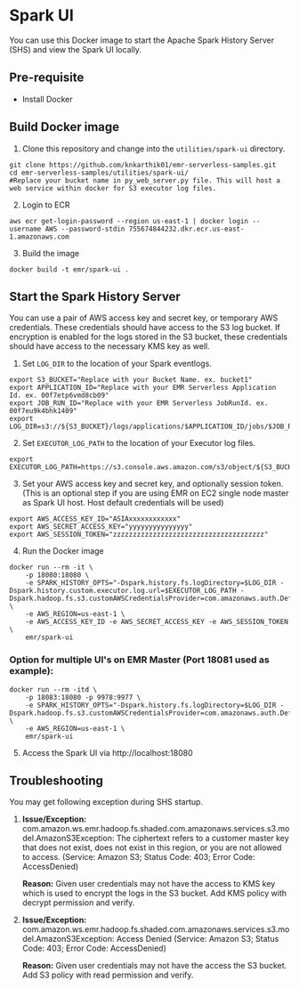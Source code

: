 # Spark UI

You can use this Docker image to start the Apache Spark History Server (SHS) and view the Spark UI locally.

## Pre-requisite

- Install Docker

## Build Docker image

1. Clone this repository and change into the `utilities/spark-ui` directory.
```shell
git clone https://github.com/knkarthik01/emr-serverless-samples.git
cd emr-serverless-samples/utilities/spark-ui/
#Replace your bucket name in py_web_server.py file. This will host a web service within docker for S3 executor log files.
```
2. Login to ECR
```shell
aws ecr get-login-password --region us-east-1 | docker login --username AWS --password-stdin 755674844232.dkr.ecr.us-east-1.amazonaws.com
```
3. Build the image
```shell
docker build -t emr/spark-ui .
```

## Start the Spark History Server

You can use a pair of AWS access key and secret key, or temporary AWS credentials. These credentials should have access to the S3 log bucket. If encryption is enabled for the logs stored in the S3 bucket, these credentials should have access to the necessary KMS key as well.

1. Set `LOG_DIR` to the location of your Spark eventlogs.

```shell
export S3_BUCKET="Replace with your Bucket Name. ex. bucket1"
export APPLICATION_ID="Replace with your EMR Serverless Application Id. ex. 00f7etp6vmd8cb09"
export JOB_RUN_ID="Replace with your EMR Serverless JobRunId. ex. 00f7eu9k4bhk1409"
export LOG_DIR=s3://${S3_BUCKET}/logs/applications/$APPLICATION_ID/jobs/$JOB_RUN_ID/sparklogs/
```

2. Set `EXECUTOR_LOG_PATH` to the location of your Executor log files.

```shell
export EXECUTOR_LOG_PATH=https://s3.console.aws.amazon.com/s3/object/${S3_BUCKET}/logs/applications/$APPLICATION_ID/jobs/$JOB_RUN_ID/{{CONTAINER_ID}}/{{FILE_NAME}}.gz
```

3. Set your AWS access key and secret key, and optionally session token.
  (This is an optional step if you are using EMR on EC2 single node master as Spark UI host. Host default credentials will be used)
  
```shell
export AWS_ACCESS_KEY_ID="ASIAxxxxxxxxxxxx"
export AWS_SECRET_ACCESS_KEY="yyyyyyyyyyyyyyy"
export AWS_SESSION_TOKEN="zzzzzzzzzzzzzzzzzzzzzzzzzzzzzzzzzzzzzz"
```

4. Run the Docker image

```shell
docker run --rm -it \
    -p 18080:18080 \
    -e SPARK_HISTORY_OPTS="-Dspark.history.fs.logDirectory=$LOG_DIR -Dspark.history.custom.executor.log.url=$EXECUTOR_LOG_PATH -Dspark.hadoop.fs.s3.customAWSCredentialsProvider=com.amazonaws.auth.DefaultAWSCredentialsProviderChain" \
    -e AWS_REGION=us-east-1 \
    -e AWS_ACCESS_KEY_ID -e AWS_SECRET_ACCESS_KEY -e AWS_SESSION_TOKEN \
    emr/spark-ui
```

### Option for multiple UI's on EMR Master (Port 18081 used as example):

```shell
docker run --rm -itd \
    -p 18083:18080 -p 9978:9977 \
    -e SPARK_HISTORY_OPTS="-Dspark.history.fs.logDirectory=$LOG_DIR -Dspark.hadoop.fs.s3.customAWSCredentialsProvider=com.amazonaws.auth.DefaultAWSCredentialsProviderChain" \
    -e AWS_REGION=us-east-1 \
    emr/spark-ui
```

5. Access the Spark UI via http://localhost:18080

## Troubleshooting

You may get following exception during SHS startup.

1. **Issue/Exception:** com.amazon.ws.emr.hadoop.fs.shaded.com.amazonaws.services.s3.model.AmazonS3Exception: The ciphertext refers to a customer master key that does not exist, does not exist in this region, or you are not allowed to access. (Service: Amazon S3; Status Code: 403; Error Code: AccessDenied) 
   
   **Reason:** Given user credentials may not have the access to KMS key which is used to encrypt the logs in the S3 bucket. Add KMS policy with decrypt permission and verify.
2. **Issue/Exception:**  com.amazon.ws.emr.hadoop.fs.shaded.com.amazonaws.services.s3.model.AmazonS3Exception: Access Denied (Service: Amazon S3; Status Code: 403; Error Code: AccessDenied) 

   **Reason:** Given user credentials may not have the access the S3 bucket. Add S3 policy with read permission and verify.
